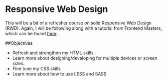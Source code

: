 # Responsive Web Design

This will be a bit of a refresher course on solid Responsive Web Design (RWD). Again, I will be
following along with a tutorial from Frontend Masters, which can be found [here][fem-page].

##Objectives

* Refresh and strengthen my HTML skills
* Learn more about designing/developing for multiple devices or screen sizes.
* Fine tune my CSS skills
* Learn more about how to use LESS and SASS

[fem-page]: https://frontendmasters.com/courses/responsive-web-design/#v=vlj6mry08y
